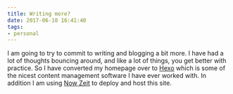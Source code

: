 ```yaml
---
title: Writing more?
date: 2017-06-10 16:41:40
tags:
- personal
---
```


I am going to try to commit to writing and blogging a bit more.  I have had a lot of thoughts bouncing around, and like a lot of things, you get better with practice.  So I have converted my homepage over to [Hexo](https://hexo.io/) which is some of the nicest content management software I have ever worked with.  In addition I am using [Now Zeit](https://zeit.co/now) to deploy and host this site.

